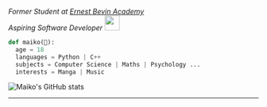 <p><em>Former Student at <a href="https://ernestbevin.london/">Ernest Bevin Academy</a>
</br>Aspiring Software Developer <img src="https://media.giphy.com/media/WUlplcMpOCEmTGBtBW/giphy.gif" width="30"> 
</em></p>

```python
def maiko(🐐):
  age = 18
  languages = Python | C++ 
  subjects = Computer Science | Maths | Psychology ...
  interests = Manga | Music 
```
![Maiko's GitHub stats](https://github-readme-stats.vercel.app/api?username=cloudmyko&theme=dracula&show_icons=true)

---


